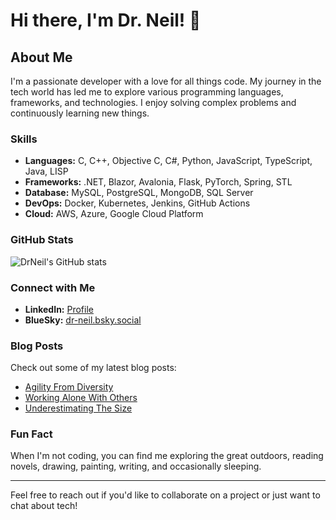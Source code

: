 # Hi there, I'm Dr. Neil! 👋

## About Me
I'm a passionate developer with a love for all things code. My journey in the tech world has led me to explore various programming languages, frameworks, and technologies. I enjoy solving complex problems and continuously learning new things.

### Skills
- **Languages:** C, C++, Objective C, C#, Python, JavaScript, TypeScript, Java, LISP
- **Frameworks:** .NET, Blazor, Avalonia, Flask, PyTorch, Spring, STL
- **Database:** MySQL, PostgreSQL, MongoDB, SQL Server
- **DevOps:** Docker, Kubernetes, Jenkins, GitHub Actions
- **Cloud:** AWS, Azure, Google Cloud Platform

### GitHub Stats
![DrNeil's GitHub stats](https://github-readme-stats.vercel.app/api?username=DrNeil&show_icons=true&theme=radical)

### Connect with Me
- **LinkedIn:** [Profile](https://www.linkedin.com/in/drneil/)
- **BlueSky:** [dr-neil.bsky.social](https://bsky.app/profile/dr-neil.bsky.social)

### Blog Posts
Check out some of my latest blog posts:
- [Agility From Diversity](https://neilsnotes.net/General/Projects/AgilityFromDiversity)
- [Working Alone With Others](https://neilsnotes.net/General/People/WorkingAloneWithOthers)
- [Underestimating The Size](https://neilsnotes.net/General/Projects/UnderestimatingTheSize)

### Fun Fact
When I'm not coding, you can find me exploring the great outdoors, reading novels, drawing, painting, writing, and occasionally sleeping.

---

Feel free to reach out if you'd like to collaborate on a project or just want to chat about tech!
